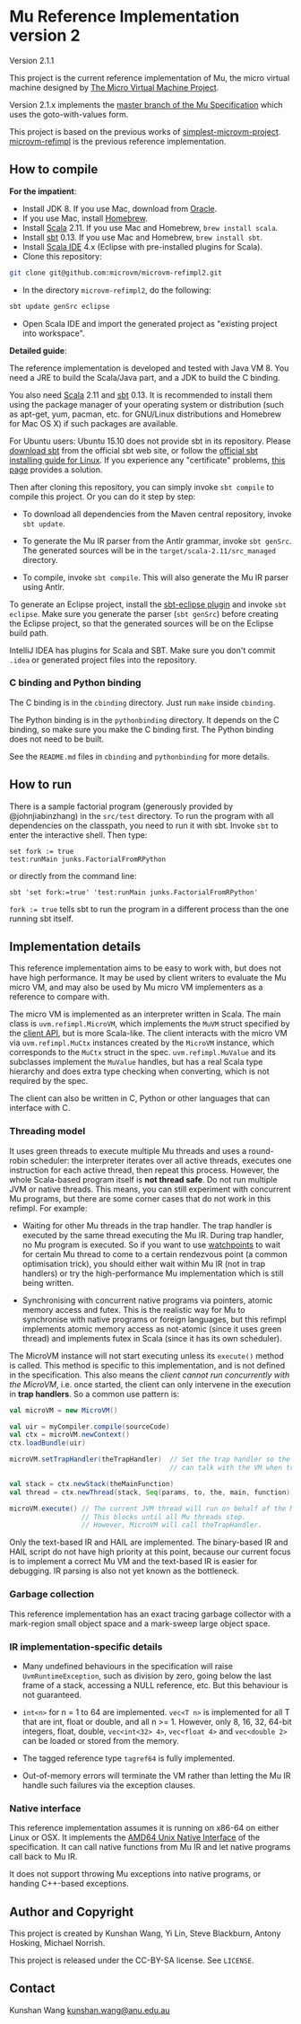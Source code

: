# Mu Reference Implementation version 2

Version 2.1.1

This project is the current reference implementation of Mu, the micro virtual
machine designed by [The Micro Virtual Machine Project](http://microvm.org).

Version 2.1.x implements the [master branch of the Mu
Specification](https://github.com/microvm/microvm-spec/tree/goto-with-values)
which uses the goto-with-values form.

This project is based on the previous works of
[simplest-microvm-project](https://github.com/microvm/simplest-microvm-project).
[microvm-refimpl](https://github.com/microvm-project/microvm-refimpl) is the
previous reference implementation.

## How to compile

**For the impatient**:

* Install JDK 8. If you use Mac, download from
  [Oracle](http://www.oracle.com/technetwork/java/javase/downloads/jdk8-downloads-2133151.html).
* If you use Mac, install [Homebrew](http://brew.sh/).
* Install [Scala](http://scala-lang.org/) 2.11. If you use Mac and Homebrew,
  `brew install scala`.
* Install [sbt](http://www.scala-sbt.org/) 0.13. If you use Mac and Homebrew,
  `brew install sbt`.
* Install [Scala IDE](http://scala-ide.org/) 4.x (Eclipse with pre-installed
  plugins for Scala).
* Clone this repository:

```bash
git clone git@github.com:microvm/microvm-refimpl2.git
```

* In the directory `microvm-refimpl2`, do the following:

```bash
sbt update genSrc eclipse
```

* Open Scala IDE and import the generated project as "existing project into
  workspace".

**Detailed guide**:

The reference implementation is developed and tested with Java VM 8. You need a
JRE to build the Scala/Java part, and a JDK to build the C binding.

You also need [Scala](http://scala-lang.org/) 2.11 and
[sbt](http://www.scala-sbt.org/) 0.13. It is recommended to install them using
the package manager of your operating system or distribution (such as apt-get,
yum, pacman, etc. for GNU/Linux distributions and Homebrew for Mac OS X) if such
packages are available.

For Ubuntu users: Ubuntu 15.10 does not provide sbt in its repository. Please
[download sbt](http://www.scala-sbt.org/download.html) from the official sbt web
site, or follow the [official sbt installing guide for
Linux](http://www.scala-sbt.org/0.13/tutorial/Installing-sbt-on-Linux.html).  If
you experience any "certificate" problems, [this
page](https://github.com/sbt/sbt/issues/2295) provides a solution.

Then after cloning this repository, you can simply invoke `sbt compile` to
compile this project. Or you can do it step by step:

* To download all dependencies from the Maven central repository, invoke `sbt
  update`.

* To generate the Mu IR parser from the Antlr grammar, invoke `sbt genSrc`. The
  generated sources will be in the `target/scala-2.11/src_managed` directory.

* To compile, invoke `sbt compile`. This will also generate the Mu IR parser
  using Antlr.

To generate an Eclipse project, install the [sbt-eclipse
plugin](https://github.com/typesafehub/sbteclipse) and invoke `sbt eclipse`.
Make sure you generate the parser (`sbt genSrc`) before creating the Eclipse
project, so that the generated sources will be on the Eclipse build path.

IntelliJ IDEA has plugins for Scala and SBT. Make sure you don't commit `.idea`
or generated project files into the repository.

### C binding and Python binding

The C binding is in the `cbinding` directory. Just run `make` inside `cbinding`.

The Python binding is in the `pythonbinding` directory. It depends on the C
binding, so make sure you make the C binding first. The Python binding does not
need to be built.

See the `README.md` files in `cbinding` and `pythonbinding` for more details.

## How to run

There is a sample factorial program (generously provided by @johnjiabinzhang) in
the `src/test` directory. To run the program with all dependencies on the
classpath, you need to run it with sbt. Invoke `sbt` to enter the interactive
shell. Then type:

```
set fork := true
test:runMain junks.FactorialFromRPython
```

or directly from the command line:

```
sbt 'set fork:=true' 'test:runMain junks.FactorialFromRPython'
```

`fork := true` tells sbt to run the program in a different process than the one
running sbt itself.

## Implementation details

This reference implementation aims to be easy to work with, but does not have
high performance. It may be used by client writers to evaluate the Mu micro VM,
and may also be used by Mu micro VM implementers as a reference to compare with.

The micro VM is implemented as an interpreter written in Scala. The main class
is `uvm.refimpl.MicroVM`, which implements the `MuVM` struct specified by the
[client
API](https://github.com/microvm/microvm-spec/blob/master/uvm-client-interface.rest),
but is more Scala-like. The client interacts with the micro VM via
`uvm.refimpl.MuCtx` instances created by the `MicroVM` instance, which
corresponds to the `MuCtx` struct in the spec. `uvm.refimpl.MuValue` and its
subclasses implement the `MuValue` handles, but has a real Scala type hierarchy
and does extra type checking when converting, which is not required by the spec.

The client can also be written in C, Python or other languages that can
interface with C.

### Threading model

It uses green threads to execute multiple Mu threads and uses a round-robin
scheduler: the interpreter iterates over all active threads, executes one
instruction for each active thread, then repeat this process. However, the whole
Scala-based program itself is **not thread safe**. Do not run multiple JVM or
native threads. This means, you can still experiment with concurrent Mu
programs, but there are some corner cases that do not work in this refimpl. For
example:

- Waiting for other Mu threads in the trap handler. The trap handler is executed
  by the same thread executing the Mu IR. During trap handler, no Mu program is
  executed. So if you want to use
  [watchpoints](https://github.com/microvm/microvm-spec/blob/master/instruction-set.rest#traps-and-watchpoints)
  to wait for certain Mu thread to come to a certain rendezvous point (a common
  optimisation trick), you should either wait within Mu IR (not in trap
  handlers) or try the high-performance Mu implementation which is still being
  written.

- Synchronising with concurrent native programs via pointers, atomic memory
  access and futex. This is the realistic way for Mu to synchronise with
  native programs or foreign languages, but this refimpl implements atomic
  memory access as not-atomic (since it uses green thread) and implements futex
  in Scala (since it has its own scheduler).

The MicroVM instance will not start executing unless its `execute()` method is
called. This method is specific to this implementation, and is not defined in
the specification. This also means the *client cannot run concurrently with the
MicroVM*, i.e. once started, the client can only intervene in the execution in
**trap handlers**. So a common use pattern is:

```scala
val microVM = new MicroVM()

val uir = myCompiler.compile(sourceCode)
val ctx = microVM.newContext()
ctx.loadBundle(uir)

microVM.setTrapHandler(theTrapHandler)  // Set the trap handler so the client
                                        // can talk with the VM when trapped.

val stack = ctx.newStack(theMainFunction)
val thread = ctx.newThread(stack, Seq(params, to, the, main, function))

microVM.execute() // The current JVM thread will run on behalf of the MicroVM.
                  // This blocks until all Mu threads stop.
                  // However, MicroVM will call theTrapHandler.
```

Only the text-based IR and HAIL are implemented. The binary-based IR and HAIL
script do not have high priority at this point, because our current focus is to
implement a correct Mu VM and the text-based IR is easier for debugging. IR
parsing is also not yet known as the bottleneck.

### Garbage collection

This reference implementation has an exact tracing garbage collector with a
mark-region small object space and a mark-sweep large object space.

### IR implementation-specific details

- Many undefined behaviours in the specification will raise
  `UvmRuntimeException`, such as division by zero, going below the last frame of
  a stack, accessing a NULL reference, etc. But this behaviour is not
  guaranteed.

- `int<n>` for n = 1 to 64 are implemented. `vec<T n>` is implemented for all T
  that are int, float or double, and all n >= 1. However, only 8, 16, 32, 64-bit
  integers, float, double, `vec<int<32> 4>`, `vec<float 4>` and `vec<double 2>`
  can be loaded or stored from the memory.

- The tagged reference type `tagref64` is fully implemented.

- Out-of-memory errors will terminate the VM rather than letting the Mu IR
  handle such failures via the exception clauses.

### Native interface

This reference implementation assumes it is running on x86-64 on either Linux or
OSX. It implements the [AMD64 Unix Native
Interface](https://github.com/microvm/microvm-spec/blob/master/native-interface-x64-unix.rest)
of the specification. It can call native functions from Mu IR and let native
programs call back to Mu IR. 

It does not support throwing Mu exceptions into native programs, or handing
C++-based exceptions.

## Author and Copyright

This project is created by Kunshan Wang, Yi Lin, Steve Blackburn, Antony
Hosking, Michael Norrish.

This project is released under the CC-BY-SA license. See `LICENSE`.

## Contact

Kunshan Wang <kunshan.wang@anu.edu.au>

<!--
vim: tw=80
-->
